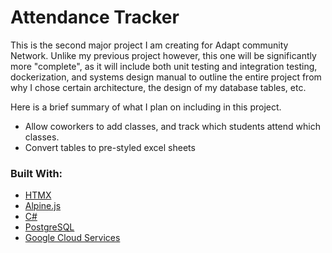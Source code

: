 # Attendance Tracker

This is the second major project I am creating for Adapt community Network. Unlike my previous project however, this one will be significantly more "complete", as it will include both unit testing and integration testing, dockerization, and systems design manual to outline the entire project from why I chose certain architecture, the design of my database tables, etc.

Here is a brief summary of what I plan on including in this project.

* Allow coworkers to add classes, and track which students attend which classes.
* Convert tables to pre-styled excel sheets

### Built With:
* [HTMX](https://vuejs.org/)
* [Alpine.js](https://vuejs.org/)
* [C#](https://github.com/go-chi/chi)
* [PostgreSQL](https://www.mongodb.com/cloud/atlas)
* [Google Cloud Services](https://cloud.google.com/)
